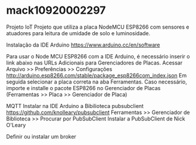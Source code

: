 # mack10920002297
Projeto IoT
Projeto que utiliza a placa NodeMCU ESP8266 com sensores e atuadores para leitura de umidade de solo e luminosidade.

Instalação da IDE Arduino
https://www.arduino.cc/en/software

Para usar o Node MCU ESP8266 com a IDE Arduino, é necessário inserir o link abaixo nas URLs Adicionais para Gerenciadores de Placas. 
Acessar Arquivo >> Preferências >> Configurações
http://arduino.esp8266.com/stable/package_esp8266com_index.json 
Em seguida selecionar a placa correta na aba Ferramentas. 
Caso necessário, importe e installe o pacote ESP8266 no Gerenciador de Placas (Ferramentas >> Placa >> Gerenciador de Placa)

MQTT
Instalar na IDE Arduino a Bibilioteca pubsubclient
https://github.com/knolleary/pubsubclient
Ferramentas >> Gerenciador de Biblioteca >> Procurar por PubSubClient 
Instalar a PubSubClient de Nick O'Leary

Definir ou instalar um broker

